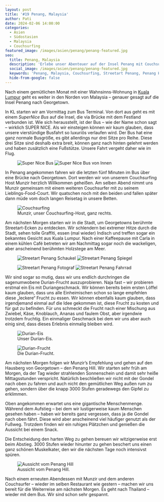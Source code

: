```yaml
---
layout: post
title: '#19 Penang, Malaysia'
author: Pati
date: 2024-02-06 14:00:00
categories:
  - Asien
  - Südostasien
  - Malaysia
  - Couchsurfing
featured_image: /images/asien/penang/penang-featured.jpg
seo:
  title: Penang, Malaysia
  description: 'Erlebe unser Abenteuer auf der Insel Penang mit Couchsurfing, Streetart, der berüchtigten Durian-Frucht und einem atemberaubenden Ausblick vom Penang Hill.'
  social_image: /images/asien/penang/penang-featured.jpg
  keywords: 'Penang, Malaysia, Couchsurfing, Streetart Penang, Penang Hill, Durian-Frucht, Reisebericht Malaysia'
  hide-from-google: false
---
```

Nach einem gemütlichen Monat mit einer Wahnsinns-Wohnung in [Kuala Lumpur](kuala-lumpur) geht es weiter in den Norden von Malaysia – genauer gesagt auf die Insel Penang nach Georgetown.

In KL starten wir am Vormittag zum Bus Terminal. Von dort aus geht es mit einem *SuperNice Bus* auf die Insel, die via Brücke mit dem Festland verbunden ist. Wie sich herausstellt, ist der Bus – wie der Name schon sagt – wirklich SUPER NICE. Als wir einsteigen können wir kaum glauben, dass unsere vierstündige Busfahrt so luxuriös verlaufen wird. Der Bus hat eine ganz normale Busgröße, es gibt allerdings nur drei Sitze pro Reihe. Diese drei Sitze sind deshalb extra breit, können ganz nach hinten gelehnt werden und haben zusätzlich eine Fußstütze. Unsere Fahrt vergeht daher wie im Flug.

<figure class="img2">
  <img src="/images/asien/penang/penang-3.jpg" alt="Super Nice Bus">
  <img src="/images/asien/penang/penang-2.jpg" alt="Super Nice Bus von Innen">
</figure>

In Penang angekommen fahren wir die letzten fünf Minuten im Bus über eine Brücke nach Georgetown. Dort werden wir von unserem Couchsurfing Host Munzir herzlich Willkommen geheißen. Am selben Abend nimmt uns Munzir gemeinsam mit einem weiteren Couchsurfer mit zu seinem Lieblings-Food-Court. Wir quatschen noch mit den beiden und fallen später dann müde vom doch langen Reisetag in unsere Betten.

<figure class="img1">
 	<img src="/images/asien/penang/penang-1.jpg" alt="Couchsurfing">
  <figcaption> Munzir, unser Couchsurfing-Host, ganz rechts. </figcaption>
</figure>


Am nächsten Morgen starten wir in die Stadt, um Georgetowns berühmte Streetart-Ecken zu entdecken. Wir schlendern bei extremer Hitze durch die Stadt, sehen tolle Graffiti, essen (mal wieder) Indisch und treffen sogar ein bekanntes Gesicht aus Kuala Lumpur. Nach einer Kaffeepause mit Carla in einem kühlen Café betreten wir am Nachmittag sogar noch die wackeligen, aber anscheinend berühmten Holzstege am Meer. 

<figure class="img2-nr">
  <img src="/images/asien/penang/penang-8.jpg" alt="Streetart Penang Schaukel">
  <img src="/images/asien/penang/penang-6.jpg" alt="Streetart Penang Spiegel">
</figure>
<figure class="img2-nr">
  <img src="/images/asien/penang/penang-5.jpg" alt="Streetart Penang Fotograf">
  <img src="/images/asien/penang/penang-4.jpg" alt="Streetart Penang Fahrrad">
</figure>

Wir sind sogar so mutig, dass wir uns endlich durchringen die sagenumwobene Durian-Frucht auszuprobieren. Naja fast – wir probieren erstmal ein Eis mit Duriangeschmack. Wir können bereits beim ersten Löffel kaum glauben, dass uns alle Einheimischen schon so lange empfehlen diese „leckere“ Frucht zu essen. Wir können ebenfalls kaum glauben, dass irgendjemand einmal auf die Idee gekommen ist, diese Frucht zu kosten und für gut zu befinden. Für uns schmeckt die Frucht nach einer Mischung aus Zwiebel, Käse, Knoblauch, Ananas und faulem Obst, aber irgendwie trotzdem fruchtig. Ein einmaliger Geschmack bei dem wir uns aber auch einig sind, dass dieses Erlebnis einmalig bleiben wird. 

<div class="img2-nr">
  <figure>
    <img src="/images/asien/penang/penang-7.jpg" alt="Durian-Eis">
      <figcaption> Unser Durian-Eis. </figcaption>
  </figure>
  <figure>
    <img src="/images/asien/penang/penang-10.jpg" alt="Durian-Frucht">
      <figcaption> Die Durian-Frucht. </figcaption>
  </figure>
</div>

Am nächsten Morgen folgen wir Munzir’s Empfehlung und gehen auf den Hausberg von Georgetown – den Penang Hill.  Wir starten sehr früh am Morgen, da der Tag wieder strahlenden Sonnenschein und damit sehr heiße Mittagsstunden verspricht. Natürlich beschließen wir nicht mit der Gondel nach oben zu fahren und auch nicht den gemütlichen Weg außen rum zu gehen, sondern über die knapp 3000 Stufen geradewegs den Gipfel zu erklimmen.

Oben angekommen erwartet uns eine gigantische Menschenmenge. Während dem Aufstieg – bei dem wir lustigerweise kaum Menschen gesehen haben – haben wir bereits ganz vergessen, dass ja die Gondel nach oben fährt. Diese wird aber anscheinend viel häufiger genutzt als der Fußweg. Trotzdem finden wir ein ruhiges Plätzchen und genießen die Aussicht bei einem Snack.

Die Entscheidung den harten Weg zu gehen bereuen wir witzigerweise erst beim Abstieg. 3000 Stufen wieder hinunter zu gehen beschert uns einen ganz schönen Muskelkater, den wir die nächsten Tage noch intensivst spüren. 

<figure class="img1">
  <img src="/images/asien/penang/penang-9.jpg" alt="Aussicht vom Penang Hill">
    <figcaption> Aussicht vom Penang Hill.</figcaption>
</figure>

Nach einem erneuten Abendessen mit Munzir und dem anderen Couchsurfer – wieder im selben Restaurant wie gestern – machen wir uns bereit für die Weiterreise am nächsten Morgen. Es geht nach Thailand – wieder mit dem Bus. Wir sind schon sehr gespannt.